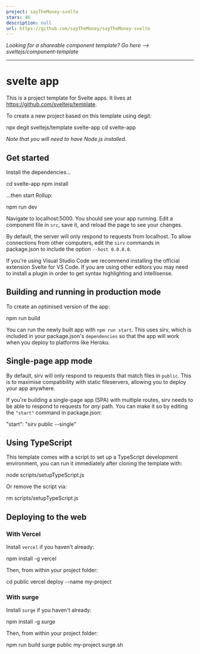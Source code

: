 ```yaml
---
project: sayTheMoney-svelte
stars: 46
description: null
url: https://github.com/sayTheMoney/sayTheMoney-svelte
---
```


_Looking for a shareable component template? Go here --> sveltejs/component-template_

* * *

svelte app
==========

This is a project template for Svelte apps. It lives at https://github.com/sveltejs/template.

To create a new project based on this template using degit:

npx degit sveltejs/template svelte-app
cd svelte-app

_Note that you will need to have Node.js installed._

Get started
-----------

Install the dependencies...

cd svelte-app
npm install

...then start Rollup:

npm run dev

Navigate to localhost:5000. You should see your app running. Edit a component file in `src`, save it, and reload the page to see your changes.

By default, the server will only respond to requests from localhost. To allow connections from other computers, edit the `sirv` commands in package.json to include the option `--host 0.0.0.0`.

If you're using Visual Studio Code we recommend installing the official extension Svelte for VS Code. If you are using other editors you may need to install a plugin in order to get syntax highlighting and intellisense.

Building and running in production mode
---------------------------------------

To create an optimised version of the app:

npm run build

You can run the newly built app with `npm run start`. This uses sirv, which is included in your package.json's `dependencies` so that the app will work when you deploy to platforms like Heroku.

Single-page app mode
--------------------

By default, sirv will only respond to requests that match files in `public`. This is to maximise compatibility with static fileservers, allowing you to deploy your app anywhere.

If you're building a single-page app (SPA) with multiple routes, sirv needs to be able to respond to requests for _any_ path. You can make it so by editing the `"start"` command in package.json:

"start": "sirv public --single"

Using TypeScript
----------------

This template comes with a script to set up a TypeScript development environment, you can run it immediately after cloning the template with:

node scripts/setupTypeScript.js

Or remove the script via:

rm scripts/setupTypeScript.js

Deploying to the web
--------------------

### With Vercel

Install `vercel` if you haven't already:

npm install -g vercel

Then, from within your project folder:

cd public
vercel deploy --name my-project

### With surge

Install `surge` if you haven't already:

npm install -g surge

Then, from within your project folder:

npm run build
surge public my-project.surge.sh
